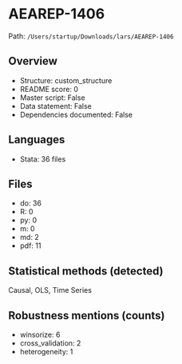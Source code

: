 # AEAREP-1406

Path: `/Users/startup/Downloads/lars/AEAREP-1406`

## Overview
- Structure: custom_structure
- README score: 0
- Master script: False
- Data statement: False
- Dependencies documented: False

## Languages
- Stata: 36 files

## Files
- do: 36
- R: 0
- py: 0
- m: 0
- md: 2
- pdf: 11

## Statistical methods (detected)
Causal, OLS, Time Series

## Robustness mentions (counts)
- winsorize: 6
- cross_validation: 2
- heterogeneity: 1